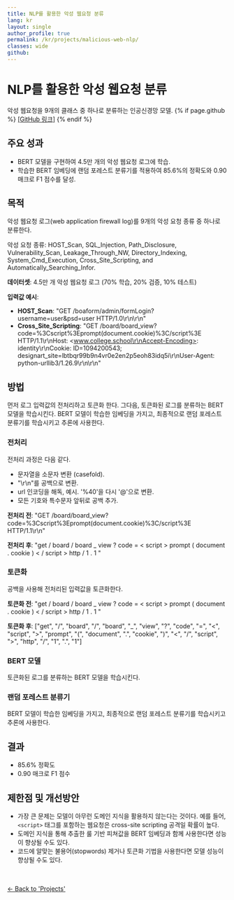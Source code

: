 ```yaml
---
title: NLP를 활용한 악성 웹요청 분류
lang: kr
layout: single
author_profile: true
permalink: /kr/projects/malicious-web-nlp/
classes: wide
github:
---
```


# NLP를 활용한 악성 웹요청 분류

악성 웹요청을 9개의 클래스 중 하나로 분류하는 인공신경망 모델. {% if page.github %} <a href="{{ page.github }}">[GitHub 링크]</a> {% endif %}

## 주요 성과

- BERT 모델을 구현하여 4.5만 개의 악성 웹요청 로그에 학습.
- 학습한 BERT 임베딩에 랜덤 포레스트 분류기를 적용하여 85.6%의 정확도와 0.90 매크로 F1 점수를 달성.

## 목적

악성 웹요청 로그(web application firewall log)를 9개의 악성 요청 종류 중 하나로 분류한다.

악성 요청 종류: HOST_Scan, SQL_Injection, Path_Disclosure, Vulnerability_Scan, Leakage_Through_NW, Directory_Indexing, System_Cmd_Execution, Cross_Site_Scripting, and Automatically_Searching_Infor.

**데이터셋**: 4.5만 개 악성 웹요청 로그 (70% 학습, 20% 검증, 10% 테스트)

**입력값 예시**:

- **HOST_Scan**: "GET /boaform/admin/formLogin?username=user&psd=user HTTP/1.0\r\n\r\n"
- **Cross_Site_Scripting**: "GET /board/board_view?code=%3Cscript%3Eprompt(document.cookie)%3C/script%3E HTTP/1.1\r\nHost: <www.college.school\r\nAccept-Encoding>: identity\r\nCookie: ID=1094200543; designart_site=lbtbqr99b9n4vr0e2en2p5eoh83idq5i\r\nUser-Agent: python-urllib3/1.26.9\r\n\r\n"

## 방법

먼저 로그 입력값의 전처리하고 토큰화 한다. 그다음, 토큰화된 로그를 분류하는 BERT 모델을 학습시킨다.
BERT 모델이 학습한 임베딩을 가지고, 최종적으로 랜덤 포레스트 분류기를 학습시키고 추론에 사용한다.

### 전처리

전처리 과정은 다음 같다.

- 문자열을 소문자 변환 (casefold).
- "\r\n"를 공백으로 변환.
- url 인코딩을 해독, 예시. '%40'을 다시 '@'으로 변환.
- 모든 기호와 특수문자 앞뒤로 공백 추가.

**전처리 전**: "GET /board/board_view?code=%3Cscript%3Eprompt(document.cookie)%3C/script%3E HTTP/1.1\r\n"

**전처리 후**: "get  / board / board _ view ? code =  < script > prompt ( document . cookie )  <  / script >  http / 1 . 1 "

### 토큰화

공백을 사용해 전처리된 입력값을 토큰화한다.

**토큰화 전**: "get  / board / board _ view ? code =  < script > prompt ( document . cookie )  <  / script >  http / 1 . 1 "

**토큰화 후**: ["get", "/", "board", "/", "board", "_", "view", "?", "code", "=", "<", "script", ">", "prompt", "(", "document", ".", "cookie", ")", "<", "/", "script", ">", "http", "/", "1", ".", "1"]

### BERT 모델

토큰화된 로그를 분류하는 BERT 모델을 학습시킨다.

<!-- <figure style="width: 1000px" class="align-center">
  <img
    src="{{ site.url }}{{ site.baseurl }}/assets/images/malicious-web-nlp/model.jpg"
    alt="model architecture">
  <figcaption>Model architecture. FIXME</figcaption>
</figure> -->

### 랜덤 포레스트 분류기

BERT 모델이 학습한 임베딩을 가지고, 최종적으로 랜덤 포레스트 분류기를 학습시키고 추론에 사용한다.

## 결과

- 85.6% 정확도
- 0.90 매크로 F1 점수

<!-- #### t-SNE를 사용한 BERT 임베딩 시각화

<figure style="width: 1000px" class="align-center">
  <img
    src="{{ site.url }}{{ site.baseurl }}/assets/images/malicious-web-nlp/embedding-visualization.jpg"
    alt="embedding-visualization">
  <figcaption>t-SNE visualization of BERT embedding.</figcaption>
</figure> -->

## 제한점 및 개선방안

- 가장 큰 문제는 모델이 아무런 도메인 지식을 활용하지 않는다는 것이다. 예를 들어, `<script>` 태그를 포함하는 웹요청은 cross-site scripting 공격일 확률이 높다.
- 도메인 지식을 통해 추출한 룰 기반 피쳐값을 BERT 임베딩과 함께 사용한다면 성능이 향상될 수도 있다.
- 코드에 알맞는 불용어(stopwords) 제거나 토큰화 기법을 사용한다면 모델 성능이 향상될 수도 있다.

<br><br>
<a href="{{ site.url }}{{ site.baseurl }}/en/projects/">← Back to 'Projects'</a>
